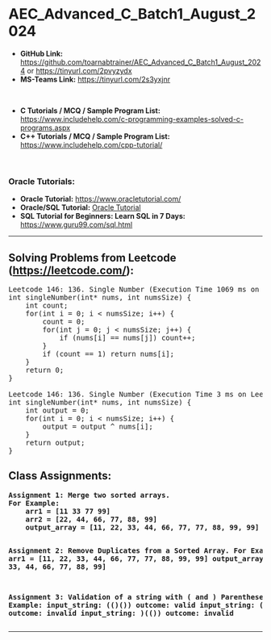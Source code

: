 # AEC_Advanced_C_Batch1_August_2024

* **GitHub Link:** https://github.com/toarnabtrainer/AEC_Advanced_C_Batch1_August_2024 or https://tinyurl.com/2pvyzydx
* **MS-Teams Link:** https://tinyurl.com/2s3yxjnr

<br>

* **C Tutorials / MCQ / Sample Program List:** https://www.includehelp.com/c-programming-examples-solved-c-programs.aspx
* **C++ Tutorials / MCQ / Sample Program List:** https://www.includehelp.com/cpp-tutorial/

<br>

### Oracle Tutorials:
* **Oracle Tutorial:** https://www.oracletutorial.com/
* **Oracle/SQL Tutorial:** [Oracle Tutorial](https://dhangadhimun.gov.np/sites/dhangadhimun.gov.np/files/oracle_tut1.pdf)
* **SQL Tutorial for Beginners: Learn SQL in 7 Days:** https://www.guru99.com/sql.html

<hr>

## Solving Problems from Leetcode (https://leetcode.com/):

<pre>
Leetcode 146: 136. Single Number (Execution Time 1069 ms on Leetcode Portal)
int singleNumber(int* nums, int numsSize) {
    int count;
    for(int i = 0; i < numsSize; i++) {
        count = 0;
        for(int j = 0; j < numsSize; j++) {
            if (nums[i] == nums[j]) count++;
        }
        if (count == 1) return nums[i];
    }
    return 0;
}

Leetcode 146: 136. Single Number (Execution Time 3 ms on Leetcode Portal)
int singleNumber(int* nums, int numsSize) {
    int output = 0;
    for(int i = 0; i < numsSize; i++) {
        output = output ^ nums[i];
    }
    return output;
}
</pre>

## Class Assignments:

<b>
<pre>
Assignment 1: Merge two sorted arrays.
For Example:
    arr1 = [11 33 77 99]
    arr2 = [22, 44, 66, 77, 88, 99]
    output_array = [11, 22, 33, 44, 66, 77, 77, 88, 99, 99]

Assignment 2: Remove Duplicates from a Sorted Array.
For Example:
    arr1 = [11, 22, 33, 44, 66, 77, 77, 88, 99, 99]
    output_array = [11, 22, 33, 44, 66, 77, 88, 99]

Assignment 3: Validation of a string with ( and ) Parentheses.
For Example:
    input_string: (()())   outcome: valid
    input_string: ((())    outcome: invalid
    input_string: )(())    outcome: invalid
</pre>
</b>

<hr>
